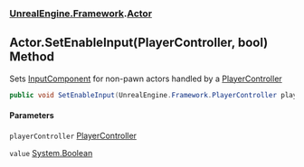 ### [UnrealEngine.Framework](UnrealEngine_Framework.md 'UnrealEngine.Framework').[Actor](Actor.md 'UnrealEngine.Framework.Actor')
## Actor.SetEnableInput(PlayerController, bool) Method
Sets [InputComponent](Actor_InputComponent.md 'UnrealEngine.Framework.Actor.InputComponent') for non-pawn actors handled by a [PlayerController](PlayerController.md 'UnrealEngine.Framework.PlayerController')
```csharp
public void SetEnableInput(UnrealEngine.Framework.PlayerController playerController, bool value);
```
#### Parameters
<a name='UnrealEngine_Framework_Actor_SetEnableInput(UnrealEngine_Framework_PlayerController_bool)_playerController'></a>
`playerController` [PlayerController](PlayerController.md 'UnrealEngine.Framework.PlayerController')  
  
<a name='UnrealEngine_Framework_Actor_SetEnableInput(UnrealEngine_Framework_PlayerController_bool)_value'></a>
`value` [System.Boolean](https://docs.microsoft.com/en-us/dotnet/api/System.Boolean 'System.Boolean')  
  
